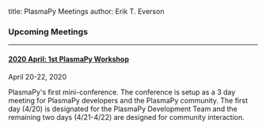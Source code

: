 title: PlasmaPy Meetings
author: Erik T. Everson

### Upcoming Meetings

----

#### [2020 April:  1st PlasmaPy Workshop](1st_workshop_2020_at_bryn_mawr)
April 20-22, 2020

PlasmaPy's first mini-conference.  The conference is setup as
a 3 day meeting for PlasmaPy developers and the PlasmaPy community. The first day (4/20) is 
designated for the PlasmaPy Development Team and the remaining two days (4/21-4/22) are 
designed for community interaction.


[//]: # (# Past Meetings)
